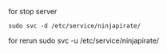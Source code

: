 for stop server

    sudo svc -d /etc/service/ninjapirate/

for rerun
    sudo svc -u /etc/service/ninjapirate/
